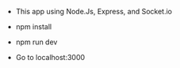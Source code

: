 - This app using Node.Js, Express, and Socket.io

- npm install

- npm run dev

- Go to localhost:3000
